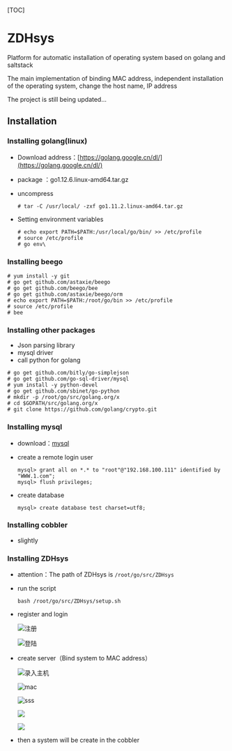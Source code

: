 [TOC]

# ZDHsys

Platform for automatic installation of operating system based on golang and saltstack

The main implementation of binding MAC address, independent installation of the operating system, change the host name, IP address

The project is still being updated...

## Installation

### Installing golang(linux)

- Download address：[https://golang.google.cn/dl/](https://golang.google.cn/dl/)

- package ：go1.12.6.linux-amd64.tar.gz

- uncompress

  ```shell
  # tar -C /usr/local/ -zxf go1.11.2.linux-amd64.tar.gz
  ```

- Setting environment variables

  ```shell
  # echo export PATH=$PATH:/usr/local/go/bin/ >> /etc/profile
  # source /etc/profile
  # go env\
  ```

### Installing beego

```shell
# yum install -y git
# go get github.com/astaxie/beego
# go get github.com/beego/bee
# go get github.com/astaxie/beego/orm
# echo export PATH=$PATH:/root/go/bin >> /etc/profile
# source /etc/profile
# bee
```

### Installing other packages

- Json parsing library
- mysql driver
- call python for golang

```shell
# go get github.com/bitly/go-simplejson
# go get github.com/go-sql-driver/mysql
# yum install -y python-devel
# go get github.com/sbinet/go-python
# mkdir -p /root/go/src/golang.org/x
# cd $GOPATH/src/golang.org/x
# git clone https://github.com/golang/crypto.git
```

### Installing mysql

- download：[mysql](https://dev.mysql.com/downloads/mysql/) 

- create a remote login user

  ```mysql
  mysql> grant all on *.* to "root"@"192.168.100.111" identified by "WWW.1.com";
  mysql> flush privileges;
  ```

- create database

  ```mysql
  mysql> create database test charset=utf8;
  ```

### Installing cobbler 

- slightly

### Installing ZDHsys

- attention：The path of ZDHsys is  `/root/go/src/ZDHsys`

- run the script

  ```shell
  bash /root/go/src/ZDHsys/setup.sh
  ```

- register and login

  ![注册](http://chuantu.xyz/t6/702/1560917837x2918527082.png)

  ![登陆](http://chuantu.xyz/t6/702/1560917934x2362407012.png)

- create  server（Bind system to MAC address）

  ![录入主机](http://chuantu.xyz/t6/702/1560925278x3752237043.png)

  ![mac](http://chuantu.xyz/t6/702/1560925396x3752237043.png)

  ![sss](http://chuantu.xyz/t6/702/1560926226x1709417317.png)

  ![](http://chuantu.xyz/t6/702/1560926259x1033347913.png)

  ![](http://chuantu.xyz/t6/702/1560926288x1709417317.png)

- then  a system will be create in the cobbler
